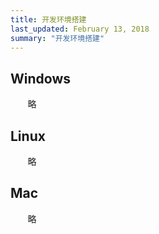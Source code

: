```yaml
---
title: 开发环境搭建
last_updated: February 13, 2018
summary: "开发环境搭建"
---
```


## Windows

&nbsp; &nbsp; &nbsp; &nbsp;略

## Linux

&nbsp; &nbsp; &nbsp; &nbsp;略

## Mac

&nbsp; &nbsp; &nbsp; &nbsp;略